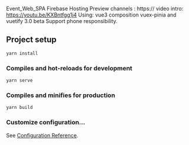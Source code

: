 Event_Web_SPA
Firebase Hosting Preview channels :
https://
video intro: https://youtu.be/KXBntfgg1j4
Using: vue3 composition vuex-pinia and vuetify 3.0 beta
Support phone responsibility.


## Project setup
```
yarn install
```

### Compiles and hot-reloads for development
```
yarn serve
```

### Compiles and minifies for production
```
yarn build
```

### Customize configuration...
See [Configuration Reference](https://cli.vuejs.org/config/).

